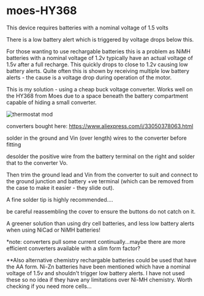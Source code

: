 # moes-HY368

This device requires batteries with a nominal voltage of 1.5 volts

There is a low battery alert which is triggered by voltage drops below this.

For those wanting to use rechargable batteries this is a problem as NiMH batteries with a nominal voltage of 1.2v typically have an actual voltage of 1.5v after a full recharge. This quickly drops to close to 1.2v causing low battery alerts. Quite often this is shown by receiving multiple low battery alerts - the cause is a voltage drop during operation of the motor.

This is my solution - using a cheap buck voltage converter. Works well on the HY368 from Moes due to a space beneath the battery compartment capable of hiding a small converter.

![thermostat mod](https://user-images.githubusercontent.com/68975498/99322123-33290180-2867-11eb-927f-4bdc6bd4647a.jpg)

converters bought here: https://www.aliexpress.com/i/33050378063.html

solder in the ground and Vin (over length) wires to the converter before fitting  

desolder the positive wire from the battery terminal on the right and solder that to the converter Vo. 

Then trim the ground lead and Vin from the converter to suit and connect to the ground junction and battery +ve terminal (which can be removed from the case to make it easier - they slide out).

A fine solder tip is highly recommended....

be careful reassembling the cover to ensure the buttons do not catch on it.

A greener solution than using dry cell batteries, and less low battery alerts when using NiCad or NiMH batteries!

*note: converters pull some current continually...maybe there are more efficient converters available with a slim form factor?

**Also alternative chemistry rechargable batteries could be used that have the AA form. Ni-Zn batteries have been mentioned which have a nominal voltage of 1.5v and shouldn't trigger low battery alerts. I have not used these so no idea if they have any limitations over Ni-MH chemistry. Worth checking if you need more cells... 
